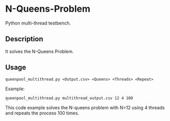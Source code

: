 # N-Queens-Problem
Python multi-thread testbench.

Description
---------------
It solves the N-Queens Problem.

Usage
---------------
```
queenpool_multithread.py <Output.csv> <Queens> <Threads> <Repeat>
```

Example:
```
queenpool_multithread.py multithread_output.csv 12 4 100
```

This code example solves the N-queens problem with N=12 using 4 threads and repeats the process 100 times.
